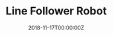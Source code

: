 ---
title: Line Follower Robot
summary: A microcontroller-based autonomous robot that follows a path using infrared sensors and motor driver.
tags:
  - Embedded
date: '2018-11-17T00:00:00Z'

# Optional external URL for project (replaces project detail page).
external_link: 'https://github.com/tusharmalankiya/Line-Follower-Robot'

image:
  caption: Photo by rawpixel on Unsplash
  focal_point: Smart
---